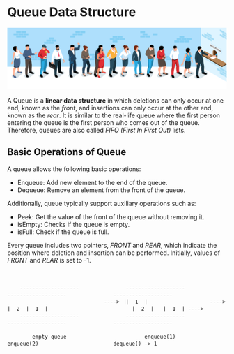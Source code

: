 # Queue Data Structure

![Queue](../../../res/img/isometric-queue.svg)

A Queue is a **linear data structure** in which deletions can only occur at one end, known as the *front*, and insertions can only occur at the other end, known as the *rear*. It is similar to the real-life queue where the first person entering the queue is the first person who comes out of the queue. Therefore, queues are also called *FIFO (First In First Out)* lists.


## Basic Operations of Queue

A queue allows the following basic operations:

 - Enqueue: Add new element to the end of the queue.
 - Dequeue: Remove an element from the front of the queue.

Additionally, queue typically support auxiliary operations such as:

 - Peek: Get the value of the front of the queue without removing it. 
 - isEmpty: Checks if the queue is empty.
 - isFull: Check if the queue is full.

Every queue includes two pointers, *FRONT* and *REAR*, which indicate the position where deletion and insertion can be performed. Initially, values of *FRONT* and *REAR* is set to -1.


```plaintext


    -------------------               -------------------               -------------------               -------------------
                               ---->  |  1  |                    ---->  |  2  |  1  |                           |  2  |   |  1  | ---->
    -------------------               -------------------               -------------------               -------------------

        empty queue                         enqueue(1)                       enqueue(2)                        dequeue() -> 1


```

